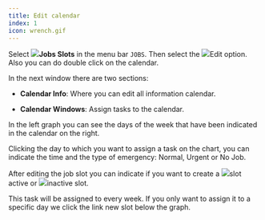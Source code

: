 ```yaml
---
title: Edit calendar
index: 1
icon: wrench.gif
---
```

Select <img src="/static/images/icons/slot.png" />**Jobs Slots** in the menu
bar `JOBS`. Then select the <img src="/static/images/icons/edit.gif" />Edit
option. Also you can do double click on the calendar.

In the next window there are two sections:

- **Calendar Info**: Where you can edit all information calendar.

- **Calendar Windows**: Assign tasks to the calendar.

In the left graph you can see the days of the week that have been indicated in the calendar on the right.

Clicking the day to which you want to assign a task on the chart, you can
indicate the time and the type of emergency: Normal, Urgent or No Job.

After editing the job slot you can indicate if you want to create a <img
src="/static/images/icons/slot_green.png" />slot active or <img
src="/static/images/icons/slot_red.png" />inactive slot.

This task will be assigned to every week. If you only want to assign it to a
specific day we click the link new slot below the graph.
